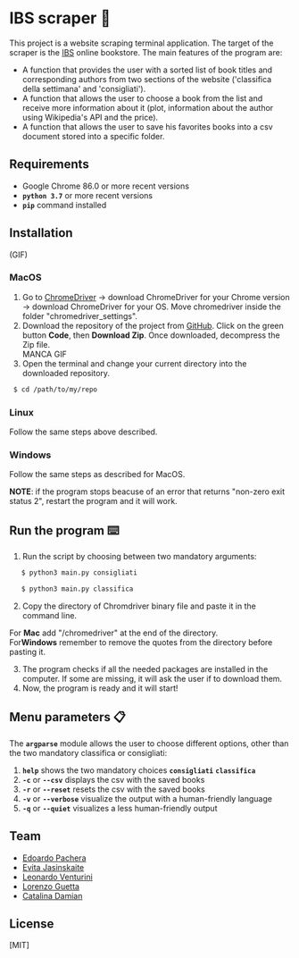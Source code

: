 # IBS scraper :book:

This project is a website scraping terminal application. The target of the scraper is the [IBS](https://www.ibs.it/) online bookstore. 
The main features of the program are: 
- A function that provides the user with a sorted list of book titles and corresponding authors from two sections of the website ('classifica della settimana' and 'consigliati').
- A function that allows the user to choose a book from the list and receive more information about it (plot, information about the author using Wikipedia's API and the price). 
- A function that allows the user to save his favorites books into a csv document stored into a specific folder.

## Requirements
- Google Chrome 86.0 or more recent versions
- **`python 3.7`** or more recent versions
- **`pip`**   command installed

## Installation 

(GIF)

### MacOS

1. Go to [ChromeDriver](https://chromedriver.chromium.org/downloads) &rarr; download ChromeDriver for your Chrome version &rarr; download ChromeDriver for your OS.
   Move chromedriver inside the folder "chromedriver_settings".
2. Download the repository of the project from [GitHub](https://github.com/edoardopachera/IBS_scraper.git).
   Click on the green button <b>Code</b>, then <b>Download Zip</b>. Once downloaded, decompress the Zip file.  
   MANCA GIF
3. Open the terminal and change your current directory into the downloaded repository.
  ```bash
   $ cd /path/to/my/repo
   ```    
 
### Linux

Follow the same steps above described. 

### Windows

Follow the same steps as described for MacOS.

<b>NOTE</b>: if the program stops beacuse of an error that returns "non-zero exit status 2", restart the program and it will work. 

## Run the program :keyboard:

1. Run the script by choosing between two mandatory arguments:
```bash
   $ python3 main.py consigliati
   ```
```bash
   $ python3 main.py classifica
   ```
2. Copy the directory of Chromdriver binary file and paste it in the command line.

For <b>Mac</b> add "/chromedriver" at the end of the directory.</br>
For<b>Windows</b> remember to remove the quotes from the directory before pasting it.</br>

3. The program checks if all the needed packages are installed in the computer. If some are missing, it will ask the user if to download them. 
4. Now, the program is ready and it will start!
   
## Menu parameters :clipboard:

The  **`argparse`** module allows the user to choose different options, other than the two mandatory classifica or consigliati:
1. **`help`** shows the two mandatory choices **`consigliati`** **`classifica`** 
2. **`-c`** or **`--csv`** displays the csv with the saved books
3. **`-r`** or **`--reset`** resets the csv with the saved books
4. **`-v`** or **`--verbose`** visualize the output with a human-friendly language
5. **`-q`** or **`--quiet`** visualizes a less human-friendly output 

## Team 

- [Edoardo Pachera](https://github.com/edoardopachera) 
- [Evita Jasinskaite](https://github.com/EvitaJasinskaite)
- [Leonardo Venturini](https://github.com/LeoVenturini)
- [Lorenzo Guetta](https://github.com/LGuetta)
- [Catalina Damian](https://github.com/catalina-damian)

## License
[MIT]
